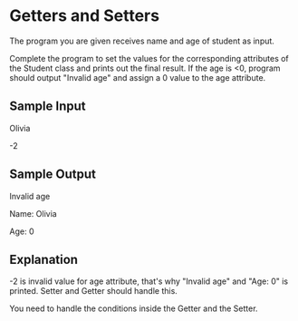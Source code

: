 # Getters and Setters

The program you are given receives name and age of student as input.

Complete the program to set the values for the corresponding attributes of the Student class and prints out the final result. If the age is <0, program should output "Invalid age" and assign a 0 value to the age attribute.

## Sample Input

Olivia

-2

## Sample Output

Invalid age

Name: Olivia

Age: 0

## Explanation

-2 is invalid value for age attribute, that's why "Invalid age" and "Age: 0" is printed. Setter and Getter should handle this.

You need to handle the conditions inside the Getter and the Setter.
